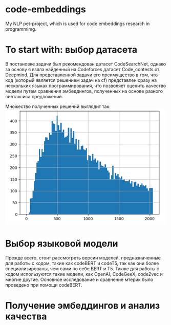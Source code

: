 # code-embeddings
My NLP pet-project, which is used for code embeddings research in programmimg.

# To start with: выбор датасета
В постановке задачи был рекомендован датасет CodeSearchNet, однако за основу я взяла найденный на Codeforces датасет Code_contests от Deepmind. Для представленной задачи его преимущество в том, что код (который является решением задач на cf) представлен сразу на нескольких языках программирования, что позволяет оценить качество модели путем сравнения эмбеддингов, полученных на основе разного синтаксиса предложений.

Множество полученных решений выглядит так:
<img src="https://github.com/mregorova/code-embeddings/blob/main/images/solutions1.png" width="500" height="361">

# Выбор языковой модели
Прежде всего, стоит рассмотреть версии моделей, предназначенные для работы с кодом, такие как codeBERT и codeT5, так как они более специализированы, чем сами по себе BERT и T5. Также для работы с кодом используются такие модели, как OpenAI, CodeGeeX, code2vec и многие другие. 
Основное исследование и сравнение мтерик было проведено при помощи codeBERT.

# Получение эмбеддингов и анализ качества

